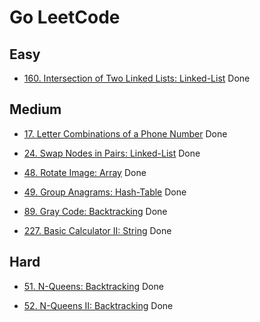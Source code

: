 # Go LeetCode

## Easy

- [160. Intersection of Two Linked Lists: Linked-List](linked-list-easy/160.intersection-of-two-linked-lists.cpp) Done

## Medium

- [17. Letter Combinations of a Phone Number](backtracking-medium/17.letter-combinations-of-a-phone-number.cpp) Done

- [24. Swap Nodes in Pairs: Linked-List](linked-list-medium/24.swap-nodes-in-pairs.cpp) Done

- [48. Rotate Image: Array](array-medium/48.rotate-image.cpp) Done

- [49. Group Anagrams: Hash-Table](hash-table-medium/49.group-anagrams.cpp) Done

- [89. Gray Code: Backtracking](backtracking-medium/89.gray-code.cpp) Done

- [227. Basic Calculator II: String](string-medium/227.basic-calculator-ii.cpp) Done

## Hard

- [51. N-Queens: Backtracking](backtracking-hard/51.n-queens.cpp) Done

- [52. N-Queens II: Backtracking](backtracking-hard/52.n-queens-ii.cpp) Done

